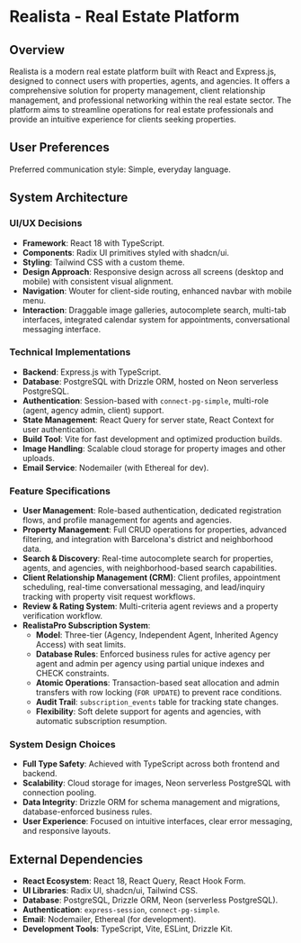 # Realista - Real Estate Platform

## Overview

Realista is a modern real estate platform built with React and Express.js, designed to connect users with properties, agents, and agencies. It offers a comprehensive solution for property management, client relationship management, and professional networking within the real estate sector. The platform aims to streamline operations for real estate professionals and provide an intuitive experience for clients seeking properties.

## User Preferences

Preferred communication style: Simple, everyday language.

## System Architecture

### UI/UX Decisions
- **Framework**: React 18 with TypeScript.
- **Components**: Radix UI primitives styled with shadcn/ui.
- **Styling**: Tailwind CSS with a custom theme.
- **Design Approach**: Responsive design across all screens (desktop and mobile) with consistent visual alignment.
- **Navigation**: Wouter for client-side routing, enhanced navbar with mobile menu.
- **Interaction**: Draggable image galleries, autocomplete search, multi-tab interfaces, integrated calendar system for appointments, conversational messaging interface.

### Technical Implementations
- **Backend**: Express.js with TypeScript.
- **Database**: PostgreSQL with Drizzle ORM, hosted on Neon serverless PostgreSQL.
- **Authentication**: Session-based with `connect-pg-simple`, multi-role (agent, agency admin, client) support.
- **State Management**: React Query for server state, React Context for user authentication.
- **Build Tool**: Vite for fast development and optimized production builds.
- **Image Handling**: Scalable cloud storage for property images and other uploads.
- **Email Service**: Nodemailer (with Ethereal for dev).

### Feature Specifications
- **User Management**: Role-based authentication, dedicated registration flows, and profile management for agents and agencies.
- **Property Management**: Full CRUD operations for properties, advanced filtering, and integration with Barcelona's district and neighborhood data.
- **Search & Discovery**: Real-time autocomplete search for properties, agents, and agencies, with neighborhood-based search capabilities.
- **Client Relationship Management (CRM)**: Client profiles, appointment scheduling, real-time conversational messaging, and lead/inquiry tracking with property visit request workflows.
- **Review & Rating System**: Multi-criteria agent reviews and a property verification workflow.
- **RealistaPro Subscription System**:
    - **Model**: Three-tier (Agency, Independent Agent, Inherited Agency Access) with seat limits.
    - **Database Rules**: Enforced business rules for active agency per agent and admin per agency using partial unique indexes and CHECK constraints.
    - **Atomic Operations**: Transaction-based seat allocation and admin transfers with row locking (`FOR UPDATE`) to prevent race conditions.
    - **Audit Trail**: `subscription_events` table for tracking state changes.
    - **Flexibility**: Soft delete support for agents and agencies, with automatic subscription resumption.

### System Design Choices
- **Full Type Safety**: Achieved with TypeScript across both frontend and backend.
- **Scalability**: Cloud storage for images, Neon serverless PostgreSQL with connection pooling.
- **Data Integrity**: Drizzle ORM for schema management and migrations, database-enforced business rules.
- **User Experience**: Focused on intuitive interfaces, clear error messaging, and responsive layouts.

## External Dependencies

- **React Ecosystem**: React 18, React Query, React Hook Form.
- **UI Libraries**: Radix UI, shadcn/ui, Tailwind CSS.
- **Database**: PostgreSQL, Drizzle ORM, Neon (serverless PostgreSQL).
- **Authentication**: `express-session`, `connect-pg-simple`.
- **Email**: Nodemailer, Ethereal (for development).
- **Development Tools**: TypeScript, Vite, ESLint, Drizzle Kit.